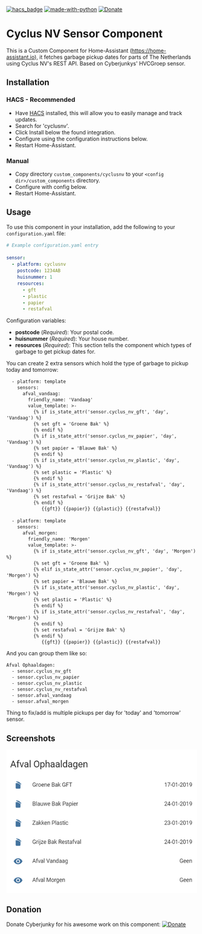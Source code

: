 [![hacs_badge](https://img.shields.io/badge/HACS-Default-orange.svg)](https://github.com/custom-components/hacs)  [![made-with-python](https://img.shields.io/badge/Made%20with-Python-1f425f.svg)](https://www.python.org/) [![Donate](https://img.shields.io/badge/Donate-PayPal-green.svg)](https://www.paypal.me/cyberjunkynl/)

# Cyclus NV Sensor Component
This is a Custom Component for Home-Assistant (https://home-assistant.io), it fetches garbage pickup dates for parts of The Netherlands using Cyclus NV's REST API. Based on Cyberjunkys' HVCGroep sensor.


## Installation

### HACS - Recommended
- Have [HACS](https://hacs.xyz) installed, this will allow you to easily manage and track updates.
- Search for 'cyclusnv'.
- Click Install below the found integration.
- Configure using the configuration instructions below.
- Restart Home-Assistant.

### Manual
- Copy directory `custom_components/cyclusnv` to your `<config dir>/custom_components` directory.
- Configure with config below.
- Restart Home-Assistant.

## Usage
To use this component in your installation, add the following to your `configuration.yaml` file:

```yaml
# Example configuration.yaml entry

sensor:
  - platform: cyclusnv
    postcode: 1234AB
    huisnummer: 1
    resources:
      - gft
      - plastic
      - papier
      - restafval
```

Configuration variables:

- **postcode** (*Required*): Your postal code.
- **huisnummer** (*Required*): Your house number.
- **resources** (*Required*): This section tells the component which types of garbage to get pickup dates for.

You can create 2 extra sensors which hold the type of garbage to pickup today and tomorrow:
```
  - platform: template
    sensors:
      afval_vandaag:
        friendly_name: 'Vandaag'
        value_template: >-
          {% if is_state_attr('sensor.cyclus_nv_gft', 'day', 'Vandaag') %}
          {% set gft = 'Groene Bak' %}
          {% endif %}
          {% if is_state_attr('sensor.cyclus_nv_papier', 'day', 'Vandaag') %}
          {% set papier = 'Blauwe Bak' %}
          {% endif %}
          {% if is_state_attr('sensor.cyclus_nv_plastic', 'day', 'Vandaag') %}
          {% set plastic = 'Plastic' %}
          {% endif %}
          {% if is_state_attr('sensor.cyclus_nv_restafval', 'day', 'Vandaag') %}
          {% set restafval = 'Grijze Bak' %}
          {% endif %}
             {{gft}} {{papier}} {{plastic}} {{restafval}}

  - platform: template
    sensors:
      afval_morgen:
        friendly_name: 'Morgen'
        value_template: >-
          {% if is_state_attr('sensor.cyclus_nv_gft', 'day', 'Morgen') %}
          {% set gft = 'Groene Bak' %}
          {% elif is_state_attr('sensor.cyclus_nv_papier', 'day', 'Morgen') %}
          {% set papier = 'Blauwe Bak' %}
          {% if is_state_attr('sensor.cyclus_nv_plastic', 'day', 'Morgen') %}
          {% set plastic = 'Plastic' %}
          {% endif %}
          {% if is_state_attr('sensor.cyclus_nv_restafval', 'day', 'Morgen') %}
          {% endif %}
          {% set restafval = 'Grijze Bak' %}
          {% endif %}
             {{gft}} {{papier}} {{plastic}} {{restafval}}
```

And you can group them like so:
```
Afval Ophaaldagen:
  - sensor.cyclus_nv_gft
  - sensor.cyclus_nv_papier
  - sensor.cyclus_nv_plastic
  - sensor.cyclus_nv_restafval
  - sensor.afval_vandaag
  - sensor.afval_morgen
```
Thing to fix/add is multiple pickups per day for 'today' and 'tomorrow' sensor.

## Screenshots

![alt text](https://github.com/createthisnl/home-assistant-cyclusnv/blob/master/screenshots/sensor-example-card.png?raw=true "Screenshot Waste Sensor")

## Donation
Donate Cyberjunky for his awesome work on this component:
[![Donate](https://img.shields.io/badge/Donate-PayPal-green.svg)](https://www.paypal.me/cyberjunkynl/)
